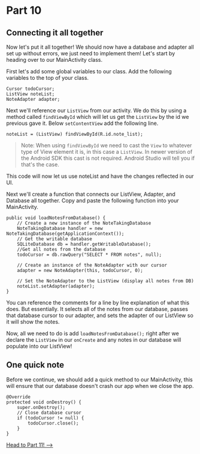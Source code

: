 # Part 10
## Connecting it all together

Now let's put it all together! We should now have a database and adapter all set up without errors, we just need to implement them! Let's start by heading over to our MainActivity class.

First let's add some global variables to our class. Add the following variables to the top of your class.

```
Cursor todoCursor;
ListView noteList;
NoteAdapter adapter;
```

Next we'll reference our `ListView` from our activity. We do this by using a method called `findViewById` which will let us get the `ListView` by the id we previous gave it.
Below `setContentView` add the following line.

```
noteList = (ListView) findViewById(R.id.note_list);
```

> Note: When using `findViewById` we need to cast the `View` to whatever type of View element it is, in this case a `ListView`. In newer version of the Android SDK this cast is not required. Android Studio will tell you if that's the case.

This code will now let us use noteList and have the changes reflected in our UI.

Next we'll create a function that connects our ListView, Adapter, and Database all together. Copy and paste the following function into your MainActivity.

```
public void loadNotesFromDatabase() {
    // Create a new instance of the NoteTakingDatabase
    NoteTakingDatabase handler = new NoteTakingDatabase(getApplicationContext());
    // Get the writable database
    SQLiteDatabase db = handler.getWritableDatabase();
    //Get all notes from the database
    todoCursor = db.rawQuery("SELECT * FROM notes", null);

    // Create an instance of the NoteAdapter with our cursor
    adapter = new NoteAdapter(this, todoCursor, 0);

    // Set the NoteAdapter to the ListView (display all notes from DB)
    noteList.setAdapter(adapter);
}
```
You can reference the comments for a line by line explanation of what this does. But essentially. It selects all of the notes from our database, passes that database cursor to our adapter, and sets the adapter of our ListView so it will show the notes.

Now, all we need to do is add `loadNotesFromDatabase();` right after we declare the `ListView` in our `onCreate` and any notes in our database will populate into our ListView!


## One quick note
Before we continue, we should add a quick method to our MainActivity, this will ensure that our database doesn't crash our app when we close the app.

```
@Override
protected void onDestroy() {
    super.onDestroy();
    // Close database cursor
    if (todoCursor != null) {
        todoCursor.close();
    }
}
```

[Head to Part 11! -->](part11.html)